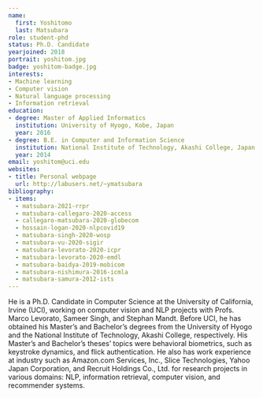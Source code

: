 ```yaml
---
name:
  first: Yoshitomo
  last: Matsubara
role: student-phd
status: Ph.D. Candidate
yearjoined: 2018
portrait: yoshitom.jpg
badge: yoshitom-badge.jpg
interests:
- Machine learning
- Computer vision
- Natural language processing
- Information retrieval
education:
- degree: Master of Applied Informatics
  institution: University of Hyogo, Kobe, Japan
  year: 2016
- degree: B.E. in Computer and Information Science
  institution: National Institute of Technology, Akashi College, Japan
  year: 2014
email: yoshitom@uci.edu
websites:
- title: Personal webpage
  url: http://labusers.net/~ymatsubara
bibliography:
- items:
  - matsubara-2021-rrpr
  - matsubara-callegaro-2020-access
  - callegaro-matsubara-2020-globecom
  - hossain-logan-2020-nlpcovid19
  - matsubara-singh-2020-wosp
  - matsubara-vu-2020-sigir
  - matsubara-levorato-2020-icpr
  - matsubara-levorato-2020-emdl
  - matsubara-baidya-2019-mobicom
  - matsubara-nishimura-2016-icmla
  - matsubara-samura-2012-ists
---
```


He is a Ph.D. Candidate in Computer Science at the University of California, Irvine (UCI), working on computer vision and NLP projects with Profs. Marco Levorato, Sameer Singh, and Stephan Mandt. Before UCI, he has obtained his Master’s and Bachelor’s degrees from the University of Hyogo and the National Institute of Technology, Akashi College, respectively. His Master’s and Bachelor’s theses’ topics were behavioral biometrics, such as keystroke dynamics, and flick authentication. He also has work experience at industry such as Amazon.com Services, Inc., Slice Technologies, Yahoo Japan Corporation, and Recruit Holdings Co., Ltd. for research projects in various domains: NLP, information retrieval, computer vision, and recommender systems.
